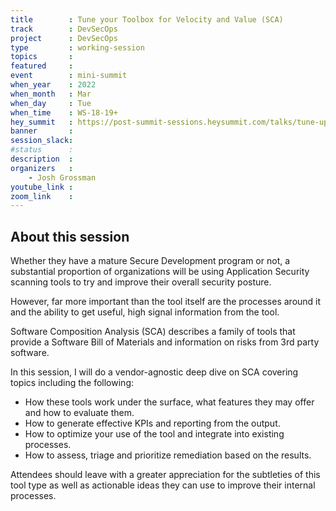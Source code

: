 ```yaml
---
title        : Tune your Toolbox for Velocity and Value (SCA)
track        : DevSecOps
project      : DevSecOps
type         : working-session
topics       :
featured     :
event        : mini-summit
when_year    : 2022
when_month   : Mar
when_day     : Tue
when_time    : WS-18-19+
hey_summit   : https://post-summit-sessions.heysummit.com/talks/tune-up-your-toolbox-for-better-appsec-value-sca-edition/
banner       : 
session_slack:
#status      : 
description  :
organizers   :
    - Josh Grossman        
youtube_link : 
zoom_link    : 
---
```


## About this session
Whether they have a mature Secure Development program or not, a substantial proportion of organizations will be using Application Security scanning tools to try and improve their overall security posture. 

However, far more important than the tool itself are the processes around it and the ability to get useful, high signal information from the tool.

Software Composition Analysis (SCA) describes a family of tools that provide a Software Bill of Materials and information on risks from 3rd party software. 

In this session, I will do a vendor-agnostic deep dive on SCA covering topics including the following:
* How these tools work under the surface, what features they may offer and how to evaluate them.
* How to generate effective KPIs and reporting from the output.
* How to optimize your use of the tool and integrate into existing processes.
* How to assess, triage and prioritize remediation based on the results.

Attendees should leave with a greater appreciation for the subtleties of this tool type as well as actionable ideas they can use to improve their internal processes.
